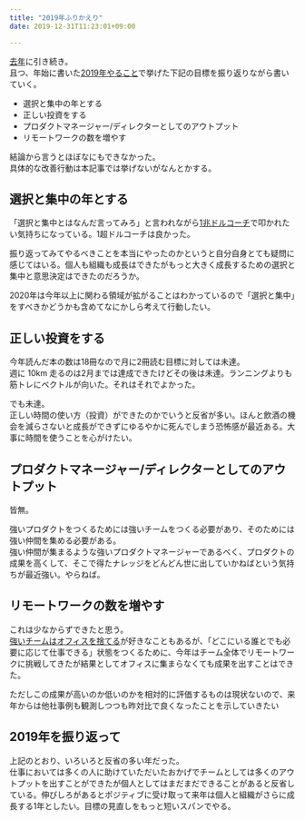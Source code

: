 ```yaml
---
title: "2019年ふりかえり"
date: 2019-12-31T11:23:01+09:00

---
```


[去年](https://shirokuro331.me/posts/remenber2018/)に引き続き。  
且つ、年始に書いた[2019年やること](https://shirokuro331.me/posts/hello2019/)で挙げた下記の目標を振り返りながら書いていく。

- 選択と集中の年とする
- 正しい投資をする
- プロダクトマネージャー/ディレクターとしてのアウトプット
- リモートワークの数を増やす

結論から言うとほぼなにもできなかった。  
具体的な改善行動は本記事では挙げないがなんとかする。

## 選択と集中の年とする

「選択と集中とはなんだ言ってみろ」と言われながら[1兆ドルコーチ](https://www.amazon.co.jp/1%E5%85%86%E3%83%89%E3%83%AB%E3%82%B3%E3%83%BC%E3%83%81-%E3%82%B7%E3%83%AA%E3%82%B3%E3%83%B3%E3%83%90%E3%83%AC%E3%83%BC%E3%81%AE%E3%83%AC%E3%82%B8%E3%82%A7%E3%83%B3%E3%83%89-%E3%83%93%E3%83%AB%E3%83%BB%E3%82%AD%E3%83%A3%E3%83%B3%E3%83%99%E3%83%AB%E3%81%AE%E6%88%90%E5%8A%9F%E3%81%AE%E6%95%99%E3%81%88-%E3%82%A8%E3%83%AA%E3%83%83%E3%82%AF%E3%83%BB%E3%82%B7%E3%83%A5%E3%83%9F%E3%83%83%E3%83%88/dp/4478107246)で叩かれたい気持ちになっている。1超ドルコーチは良かった。

振り返ってみてやるべきことを本当にやったのかというと自分自身とても疑問に感じてはいる。個人も組織も成長はできたがもっと大きく成長するための選択と集中と意思決定はできたのだろうか。

2020年は今年以上に関わる領域が拡がることはわかっているので「選択と集中」をすべきかどうかも含めてなにかしら考えて行動したい。  

## 正しい投資をする

今年読んだ本の数は18冊なので月に2冊読む目標に対しては未達。  
週に 10km 走るのは2月までは達成できたけどその後は未達。ランニングよりも筋トレにベクトルが向いた。それはそれでよかった。

でも未達。  
正しい時間の使い方（投資）ができたのかでいうと反省が多い。ほんと飲酒の機会を減らさないと成長ができずにゆるやかに死んでしまう恐怖感が最近ある。大事に時間を使うことを心がけたい。

## プロダクトマネージャー/ディレクターとしてのアウトプット

皆無。  

強いプロダクトをつくるためには強いチームをつくる必要があり、そのためには強い仲間を集める必要がある。  
強い仲間が集まるような強いプロダクトマネージャーであるべく、プロダクトの成果を高くして、そこで得たナレッジをどんどん世に出していかねばという気持ちが最近強い。やらねば。

## リモートワークの数を増やす

これは少なからずできたと思う。  
[強いチームはオフィスを捨てる](https://www.amazon.co.jp/%E5%BC%B7%E3%81%84%E3%83%81%E3%83%BC%E3%83%A0%E3%81%AF%E3%82%AA%E3%83%95%E3%82%A3%E3%82%B9%E3%82%92%E6%8D%A8%E3%81%A6%E3%82%8B-%E3%82%B8%E3%82%A7%E3%82%A4%E3%82%BD%E3%83%B3-%E3%83%95%E3%83%AA%E3%83%BC%E3%83%89-ebook/dp/B00JFLJ13W/ref=tmm_kin_swatch_0?_encoding=UTF8&qid=&sr=)が好きなこともあるが、「どこにいる誰とでも必要に応じて仕事できる」状態をつくるために、今年はチーム全体でリモートワークに挑戦してきたが結果としてオフィスに集まらなくても成果を出すことはできた。

ただしこの成果が高いのか低いのかを相対的に評価するものは現状ないので、来年からは他社事例も観測しつつも昨対比で良くなったことを示していきたい

## 2019年を振り返って
上記のとおり、いろいろと反省の多い年だった。  
仕事においては多くの人に助けていただいたおかげでチームとしては多くのアウトプットを出すことができたが個人としてはまだまだできることがあると反省している。伸びしろがあるとポジティブに受け取って来年は個人と組織がさらに成長する1年としたい。目標の見直しをもっと短いスパンでやる。


